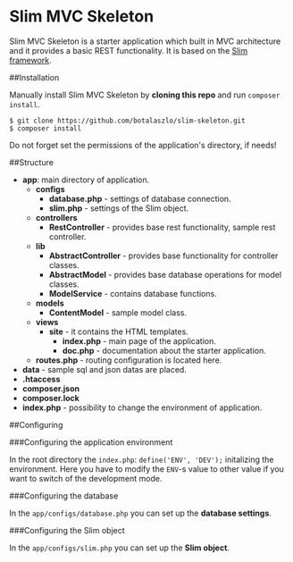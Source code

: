 Slim MVC Skeleton
=============

Slim MVC Skeleton is a starter application which built in MVC architecture and it provides a basic REST functionality. It is based on the [Slim framework](http://www.slimframework.com/).

##Installation

Manually install Slim MVC Skeleton by **cloning this repo** and run `composer install`.
```
$ git clone https://github.com/botalaszlo/slim-skeleton.git
$ composer install
```
Do not forget set the permissions of the application's directory, if needs!


##Structure

* **app**: main directory of application.
  * **configs**
    * **database.php** - settings of database connection.
    * **slim.php** - settings of the Slim object.
  * **controllers**
    * **RestController** - provides base rest functionality, sample rest controller.
  * **lib**
    * **AbstractController** - provides base functionality for controller classes.
    * **AbstractModel** - provides base database operations for model classes.
    * **ModelService** - contains database functions.
  * **models**
    * **ContentModel** - sample model class.
  * **views**
    * **site** - it contains the HTML templates.
      * **index.php** - main page of the application.
      * **doc.php** - documentation about the starter application.
  * **routes.php** - routing configuration is located here.
* **data** - sample sql and json datas are placed.
* **.htaccess**
* **composer.json**
* **composer.lock**
* **index.php** - possibility to change the environment of application.


##Configuring

###Configuring the application environment

In the root directory the `index.php`:
`define('ENV', 'DEV');`
initalizing the environment. Here you have to modify the `ENV`-s value to other value if you want to switch of the development mode.

###Configuring the database

In the `app/configs/database.php` you can set up the **database settings**.

###Configuring the Slim object

In the `app/configs/slim.php` you can set up the **Slim object**.

